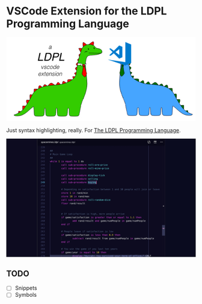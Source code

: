 # VSCode Extension for the LDPL Programming Language

![LDPL Dinosaur & Bizarro VSCode Dino](dinos.JPEG)

Just syntax highlighting, really. For [The LDPL Programming Language](https://ldpl.lartu.net/).

![Extension Screenshot](screenie.JPEG)

## TODO

- [ ] Snippets
- [ ] Symbols

